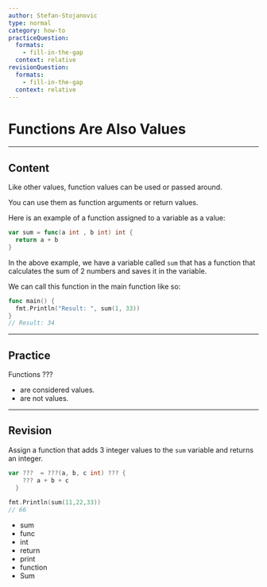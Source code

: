 ```yaml
---
author: Stefan-Stojanovic
type: normal
category: how-to
practiceQuestion:
  formats:
    - fill-in-the-gap
  context: relative
revisionQuestion:
  formats:
    - fill-in-the-gap
  context: relative
---
```


# Functions Are Also Values


---

## Content

Like other values, function values can be used or passed around.

You can use them as function arguments or return values.

Here is an example of a function assigned to a variable as a value:

```go
var sum = func(a int , b int) int {
  return a + b
}
```

In the above example, we have a variable called `sum` that has a function that calculates the sum of 2 numbers and saves it in the variable.

We can call this function in the main function like so:

```go
func main() {
  fmt.Println("Result: ", sum(1, 33))
}
// Result: 34
```


---

## Practice

Functions ???

- are considered values.
- are not values.


---

## Revision

Assign a function that adds 3 integer values to the `sum` variable and returns an integer.

```go
var ???  = ???(a, b, c int) ??? {
    ??? a + b + c
  }
  
fmt.Println(sum(11,22,33))
// 66
```

- sum
- func
- int
- return
- print
- function
- Sum
